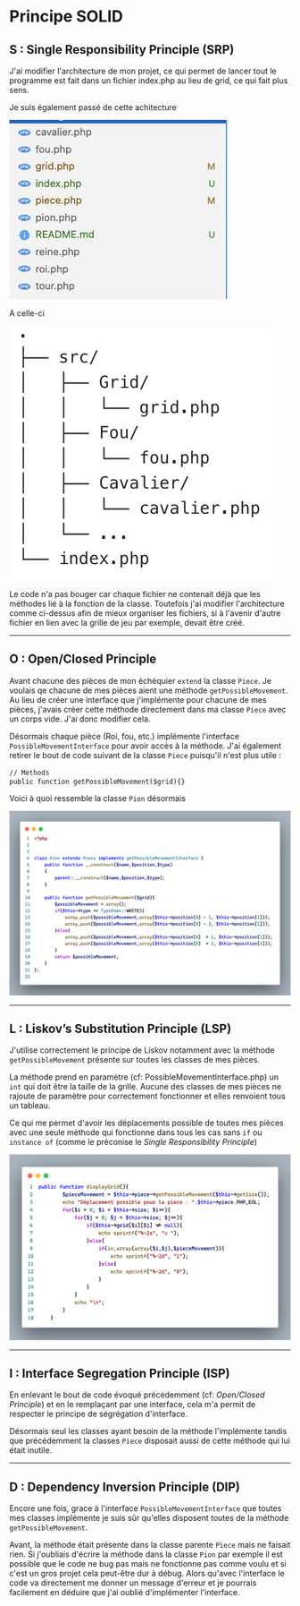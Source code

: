 # Principe SOLID

## **S : Single Responsibility Principle (SRP)**

J'ai modifier l'architecture de mon projet, ce qui permet de lancer tout le programme est fait dans un fichier index.php au lieu de grid, ce qui fait plus sens.

Je suis également passé de cette achitecture

<img src="./public/images/ancienne_architecture.png" />

A celle-ci

<img src="./public/images/nouvelle_architecture.png" />

Le code n'a pas bouger car chaque fichier ne contenait déjà que les méthodes lié à la fonction de la classe.
Toutefois j'ai modifier l'architecture comme ci-dessus afin de mieux organiser les fichiers, si à l'avenir d'autre fichier en lien avec la grille de jeu par exemple, devait être créé.

---

## **O : Open/Closed Principle**

Avant chacune des pièces de mon échéquier `extend` la classe `Piece`. Je voulais qe chacune de mes pièces aient une méthode `getPossibleMovement`. Au lieu de créer une interface que j'implémente pour chacune de mes pièces, j'avais créer cette méthode directement dans ma classe `Piece` avec un corps vide. J'ai donc modifier cela.

Désormais chaque pièce (Roi, fou, etc.) implémente l'interface `PossibleMovementInterface` pour avoir accès à la méthode.
J'ai également retirer le bout de code suivant de la classe `Piece` puisqu'il n'est plus utile :

    // Methods
    public function getPossibleMovement($grid){}

Voici à quoi ressemble la classe `Pion` désormais

<img src="./public/images/pion.png" />

---

## **L : Liskov’s Substitution Principle (LSP)**

J'utilise correctement le principe de Liskov notamment avec la méthode `getPossibleMovement` présente sur toutes les classes de mes pièces.

La méthode prend en paramètre (cf: PossibleMovementInterface.php) un `int` qui doit être la taille de la grille. Aucune des classes de mes pièces ne rajoute de paramètre pour correctement fonctionner et elles renvoient tous un tableau.

Ce qui me permet d'avoir les déplacements possible de toutes mes pièces avec une seule méthode qui fonctionne dans tous les cas sans `if` ou `instance of` (comme le préconise le _Single Responsibility Principle_)

<img src="./public/images/displayGrid.png" />

---

## **I : Interface Segregation Principle (ISP)**

En enlevant le bout de code évoqué précédemment (cf: _Open/Closed Principle_) et en le remplaçant par une interface, cela m'a permit de respecter le principe de ségrégation d'interface.

Désormais seul les classes ayant besoin de la méthode l'implémente tandis que précédemment la classes `Piece` disposait aussi de cette méthode qui lui était inutile.

---

## **D : Dependency Inversion Principle (DIP)**

Encore une fois, grace à l'interface `PossibleMovementInterface` que toutes mes classes implémente je suis sûr qu'elles disposent toutes de la méthode `getPossibleMovement`.

Avant, la méthode était présente dans la classe parente `Piece` mais ne faisait rien. Si j'oubliais d'écrire la méthode dans la classe `Pion` par exemple il est possible que le code ne bug pas mais ne fonctionne pas comme voulu et si c'est un gros projet cela peut-être dur à débug.
Alors qu'avec l'interface le code va directement me donner un message d'erreur et je pourrais facilement en déduire que j'ai oublié d'implémenter l'interface.
